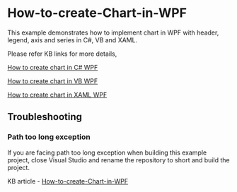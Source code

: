 # How-to-create-Chart-in-WPF
This example demonstrates how to implement chart in WPF with header, legend, axis and series in C#, VB and XAML. 

Please refer KB links for more details,

[How to create chart in C# WPF](https://www.syncfusion.com/kb/10783?utm_medium=listing&utm_source=github-examples)

[How to create chart in VB WPF](https://www.syncfusion.com/kb/10796?utm_medium=listing&utm_source=github-examples)

[How to create chart in XAML WPF](https://www.syncfusion.com/kb/10786?utm_medium=listing&utm_source=github-examples)

## <a name="troubleshooting"></a>Troubleshooting ##
### Path too long exception
If you are facing path too long exception when building this example project, close Visual Studio and rename the repository to short and build the project.

KB article - [How-to-create-Chart-in-WPF](https://www.syncfusion.com/kb/10796/how-to-create-chart-control-example-in-vb-net-wpf)


